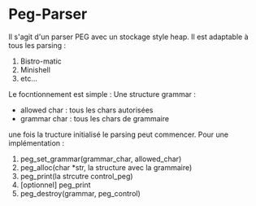 # Peg-Parser


Il s'agit d'un parser PEG avec un stockage style heap. Il est adaptable à tous les parsing : 
1. Bistro-matic
2. Minishell
3. etc...

Le focntionnement est simple : 
Une structure grammar : 
- allowed char : tous les chars autorisées
- grammar char : tous les chars de grammaire

une fois la tructure initialisé le parsing peut commencer.
Pour une implémentation : 
1. peg_set_grammar(grammar_char, allowed_char)
2. peg_alloc(char *str, la structure avec la grammaire)
3. peg_print(la strcutre control_peg)
4. [optionnel] peg_print
5. peg_destroy(grammar, peg_control)
